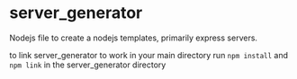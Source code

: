 server_generator
================

Nodejs file to create a nodejs templates, primarily express servers.

to link server_generator to work in your main directory run `npm install` and `npm link` in the server_generator directory
